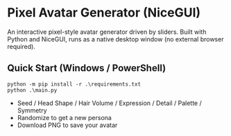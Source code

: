 # Pixel Avatar Generator (NiceGUI)

An interactive pixel-style avatar generator driven by sliders. Built with Python and NiceGUI, runs as a native desktop window (no external browser required).

## Quick Start (Windows / PowerShell)

```pwsh
python -m pip install -r .\requirements.txt
python .\main.py
```

- Seed / Head Shape / Hair Volume / Expression / Detail / Palette / Symmetry
- Randomize to get a new persona
- Download PNG to save your avatar

